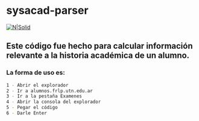 # sysacad-parser

[![N|Solid](http://www.utn.edu.ar/static/images/5727c0aa957c121e00875cd7.jpg)](https://alumnos.frlp.utn.edu.ar/)

## Este código fue hecho para calcular información relevante a la historia académica de un alumno.

### La forma de uso es: 

```sh
1 - Abrir el explorador
2 - Ir a alumnos.frlp.utn.edu.ar
3 - Ir a la pestaña Examenes
4 - Abrir la consola del explorador
5 - Pegar el código
6 - Darle Enter
```

